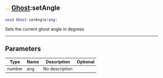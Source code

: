 ## ![shared](../../.gitbook/assets/shared.png) [Ghost](./readme/ghost.md):setAngle

```lua
void Ghost:setAngle(ang)
```

Sets the current ghost angle in degrees

------
## Parameters

| Type   | Name | Description | Optional |
| ------ | ---- | ----------- | -------: |
| number | ang | No description |  |

